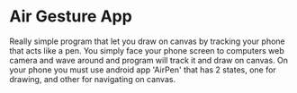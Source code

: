 # Air Gesture App

Really simple program that let you draw on canvas by tracking your phone that acts like a pen. You simply face your phone screen to computers web camera and wave around and program will track it and draw on canvas. On your phone you must use android app 'AirPen' that has 2 states, one for drawing, and other for navigating on canvas.

